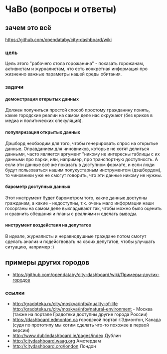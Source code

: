 # ЧаВо (вопросы и ответы)
## зачем это всё 

https://github.com/opendataby/city-dashboard/wiki

### цель

Цель этого "рабочего стола горожанина" - показать горожанам, активистам и журналистам, что есть конкретная информация про жизненно важные параметры нашей среды обитания.

### задачи

#### демонстрация открытых данных

Должен получиться простой способ простому гражданину понять, какие городские реалии на самом деле нас окружают (без криков в медиа и политических спекуляций). 

#### популяризация открытых данных

Дэшборд необходим для того, чтобы генерировать спрос на открытые данные. Оправданием для чиновников, которые не хотят делиться данными, часто является аргумент "никому не интересны таблицы с их данными про парки, или, например, про транспортную доступность. А если эти данные всё же показать в доступном формате, и если люди будут пользоваться нашим полукустарным инструментом (дэшбордом), то чиновники уже не смогут говорить, что эти данные никому не нужны.

#### барометр доступных данных

Этот инструмент будет барометром того, какие данные доступны гражданам, а какие - недоступны, т.к. очень мало информации наши госорганы на самом деле выкладывают так, чтобы можно было оценить и сравнить обещания и планы с реалиями и сделать выводы.

#### инструмент воздействия на депутатов

В идеале, журналисты и неравнодушные граждане потом смогут сделать анализ и подействовать на своих депутатов, чтобы улучшать ситуацию, например :)

## примеры других городов

* https://github.com/opendataby/city-dashboard/wiki/Примеры-других-городов
### ссылки
* http://gradoteka.ru/city/moskva/info#quality-of-life http://gradoteka.ru/city/moskva/info#natural-environment - Москва (также на портале Градотеки доступны другие города России)
* https://dashboard.edmonton.ca городской портал г.Эдмонтон, Канада (судя по прототипу мы хотим сделать что-то похожее в первой версии)
* http://www.dublindashboard.ie/pages/index Дублин
* http://citydashboard.waag.org Амстердам
* http://citydashboard.org/london Лондон





